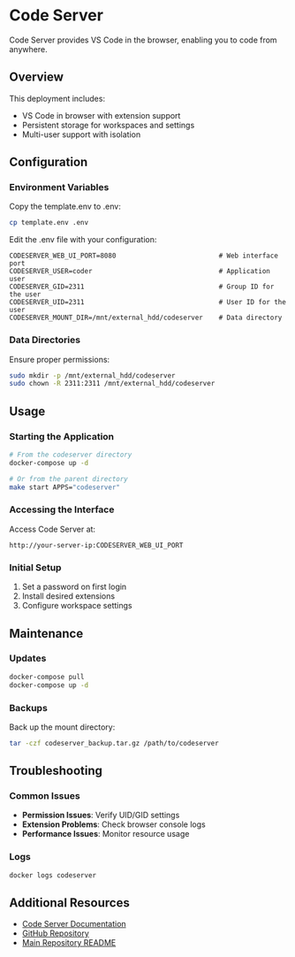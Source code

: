 # Code Server

Code Server provides VS Code in the browser, enabling you to code from anywhere.

## Overview

This deployment includes:
- VS Code in browser with extension support
- Persistent storage for workspaces and settings
- Multi-user support with isolation

## Configuration

### Environment Variables

Copy the template.env to .env:

```sh
cp template.env .env
```

Edit the .env file with your configuration:

```
CODESERVER_WEB_UI_PORT=8080                          # Web interface port
CODESERVER_USER=coder                                # Application user
CODESERVER_GID=2311                                  # Group ID for the user
CODESERVER_UID=2311                                  # User ID for the user
CODESERVER_MOUNT_DIR=/mnt/external_hdd/codeserver    # Data directory
```

### Data Directories

Ensure proper permissions:

```sh
sudo mkdir -p /mnt/external_hdd/codeserver
sudo chown -R 2311:2311 /mnt/external_hdd/codeserver
```

## Usage

### Starting the Application

```sh
# From the codeserver directory
docker-compose up -d

# Or from the parent directory
make start APPS="codeserver"
```

### Accessing the Interface

Access Code Server at:
```
http://your-server-ip:CODESERVER_WEB_UI_PORT
```

### Initial Setup

1. Set a password on first login
2. Install desired extensions
3. Configure workspace settings

## Maintenance

### Updates

```sh
docker-compose pull
docker-compose up -d
```

### Backups

Back up the mount directory:
```sh
tar -czf codeserver_backup.tar.gz /path/to/codeserver
```

## Troubleshooting

### Common Issues

- **Permission Issues**: Verify UID/GID settings
- **Extension Problems**: Check browser console logs
- **Performance Issues**: Monitor resource usage

### Logs

```sh
docker logs codeserver
```

## Additional Resources

- [Code Server Documentation](https://coder.com/docs/code-server/latest)
- [GitHub Repository](https://github.com/coder/code-server)
- [Main Repository README](../README.md)

